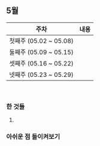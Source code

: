 ## 5월

| 주차                   | 내용 |
| ---------------------- | ---- |
| 첫째주 (05.02 ~ 05.08) |      |
| 둘째주 (05.09 ~ 05.15) |      |
| 셋째주 (05.16 ~ 05.22) |      |
| 넷째주 (05.23 ~ 05.29) |      |

<br>

### 한 것들

1. 

### 아쉬운 점 돌이켜보기